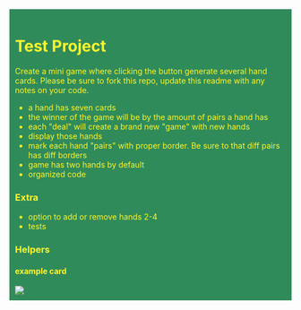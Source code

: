 <div style="background: #308b5a; padding: 10px; color: #fef72d">

# Test Project

<p>
Create a mini game where clicking the button generate several hand cards. Please be sure to fork this repo, update this readme with any notes on your code.
</p>

- a hand has seven cards
- the winner of the game will be by the amount of pairs a hand has
- each "deal" will create a brand new "game" with new hands
- display those hands
- mark each hand "pairs" with proper border. Be sure to that diff pairs has diff borders
- game has two hands by default
- organized code

### Extra

- option to add or remove hands 2-4
- tests

### Helpers

#### example card

<img src="http://h3h.net/images/cards/diamond_9.svg" />
